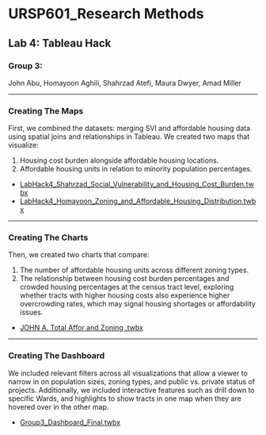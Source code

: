 # URSP601_Research Methods

## Lab 4: Tableau Hack

### Group 3:
John Abu, Homayoon Aghili, Shahrzad Atefi, Maura Dwyer, Amad Miller

---

### Creating The Maps

First, we combined the datasets: merging SVI and affordable housing data using spatial joins and relationships in Tableau. We created two maps that visualize:
1. Housing cost burden alongside affordable housing locations.
2. Affordable housing units in relation to minority population percentages.

- [LabHack4_Shahrzad_Social_Vulnerability_and_Housing_Cost_Burden.twbx](LabHack4_Shahrzad_Social_Vulnerability_and_Housing_Cost_Burden.twbx)
- [LabHack4_Homayoon_Zoning_and_Affordable_Housing_Distribution.twbx](LabHack4_Homayoon_Zoning_and_Affordable_Housing_Distribution.twbx)

---

### Creating The Charts

Then, we created two charts that compare:
1. The number of affordable housing units across different zoning types.
2. The relationship between housing cost burden percentages and crowded housing percentages at the census tract level, exploring whether tracts with higher housing costs also experience higher overcrowding rates, which may signal housing shortages or affordability issues.

- [JOHN A. Total Affor and Zoning .twbx](JOHN%20A.%20Total%20Affor%20and%20Zoning%20.twbx)

---

### Creating The Dashboard

We included relevant filters across all visualizations that allow a viewer to narrow in on population sizes, zoning types, and public vs. private status of projects. Additionally, we included interactive features such as drill down to specific Wards, and highlights to show tracts in one map when they are hovered over in the other map.

- [Group3_Dashboard_Final.twbx](Group3_Dashboard_Final.twbx)
